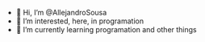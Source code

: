 - 👋 Hi, I’m @AllejandroSousa
- 👀 I’m interested, here, in programation 
- 🌱 I’m currently learning programation and other things

<!---
AllejandroSousa/AllejandroSousa is a ✨ special ✨ repository because its `README.md` (this file) appears on your GitHub profile.
You can click the Preview link to take a look at your changes.
--->
